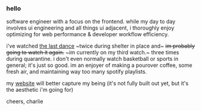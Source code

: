 ### hello 

software engineer with a focus on the frontend. while my day to day involves ui engineering and all things ui adjacent, i thoroughly enjoy optimizing for web performance & developer workflow efficiency.

i've watched [the last dance](https://www.netflix.com/title/80203144) ~twice during shelter in place and~ ~~im probably going to watch it again.~~ ~im currently on my third watch.~ three times during quarantine. i don't even normally watch basketball or sports in general; it's just so good. im an enjoyer of making a pourover coffee, some fresh air, and maintaining way too many spotify playlists.

my [website](https://antidesign.company) will better capture my being (it's not fully built out yet, but it's the aesthetic i'm going for)

cheers,
charlie
